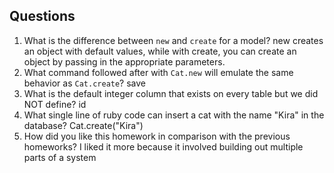 ## Questions

1. What is the difference between `new` and `create` for a model?
new creates an object with default values, while with create, you can create an object by passing in the
appropriate parameters.
2. What command followed after with `Cat.new` will emulate the same behavior as `Cat.create`?
save
3. What is the default integer column that exists on every table but we did NOT define?
id
4. What single line of ruby code can insert a cat with the name "Kira" in the database?
Cat.create("Kira")
5. How did you like this homework in comparison with the previous homeworks?
I liked it more because it involved building out multiple parts of a system
